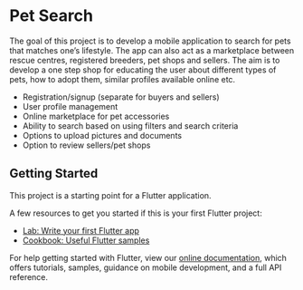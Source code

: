 # Pet Search
 
The goal of this project is to develop a mobile application to search for pets that matches one’s lifestyle. 
The app can also act as a marketplace between rescue centres, registered breeders, pet shops and sellers. 
The aim is to develop a one step shop for educating the user about different types of pets, how to adopt them, similar profiles available online etc.

* Registration/signup (separate for buyers and sellers)
* User profile management
* Online marketplace for pet accessories
* Ability to search based on using filters and search criteria
* Options to upload pictures and documents
* Option to review sellers/pet shops



## Getting Started

This project is a starting point for a Flutter application.

A few resources to get you started if this is your first Flutter project:

- [Lab: Write your first Flutter app](https://flutter.dev/docs/get-started/codelab)
- [Cookbook: Useful Flutter samples](https://flutter.dev/docs/cookbook)

For help getting started with Flutter, view our
[online documentation](https://flutter.dev/docs), which offers tutorials,
samples, guidance on mobile development, and a full API reference.

